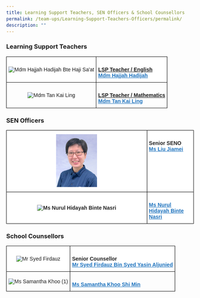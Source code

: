 ```yaml
---
title: Learning Support Teachers, SEN Officers & School Counsellors
permalink: /team-ups/Learning-Support-Teachers-Officers/permalink/
description: ""
---
```

### **Learning Support Teachers**


<style type="text/css">
.tg  {border-collapse:collapse;border-spacing:0;}
.tg td{border-color:black;border-style:solid;border-width:1px;font-family:Arial, sans-serif;font-size:14px;
  overflow:hidden;padding:10px 5px;word-break:normal;}
.tg th{border-color:black;border-style:solid;border-width:1px;font-family:Arial, sans-serif;font-size:14px;
  font-weight:normal;overflow:hidden;padding:10px 5px;word-break:normal;}
.tg .tg-f4yw{background-color:#FFF;text-align:center;vertical-align:middle}
.tg .tg-dgl5{background-color:#FFF;font-weight:bold;text-align:left;vertical-align:top}
.tg .tg-vgmr{background-color:#;text-align:center;vertical-align:middle}
.tg .tg-3qhc{background-color:#;font-weight:bold;text-align:left;vertical-align:top}
</style>
<table class="tg">
<thead>
  <tr>
    <th class="tg-f4yw"><img src="https://unitypri.moe.edu.sg/wp-content/uploads/2022/06/mdm-hajjah-hadijah-bte-haji-saat-750x1000.jpg" style="width:30%" alt="Mdm Hajjah Hadijah Bte Haji Sa'at"></th>
    <th class="tg-dgl5"><br><span style="font-weight:bold;text-decoration:underline">LSP Teacher / English</span><br><a href="mailto:hajjah_hadijah_haji_saat@schools.gov.sg" target="_blank" rel="noopener noreferrer"><span style="text-decoration:underline;color:#1E73BE;background-color:transparent">Mdm Hajjah Hadijah</span></a></th>
  </tr>
</thead>
<tbody>
  <tr>
    <td class="tg-vgmr"><img src="https://unitypri.moe.edu.sg/wp-content/uploads/2022/06/mdm-tan-kai-ling-750x1000.jpg" style="width:30%" alt="Mdm Tan Kai Ling"></td>
    <td class="tg-3qhc"><br><span style="font-weight:bold;text-decoration:underline">LSP Teacher / Mathematics</span><br><a href="mailto:tan_kai_ling@schools.gov.sg" target="_blank" rel="noopener noreferrer"><span style="text-decoration:underline;color:#1E73BE;background-color:transparent">Mdm Tan Kai Ling</span></a></td>
  </tr>
</tbody>
</table>

### **SEN Officers**

<style type="text/css">
.tg  {border-collapse:collapse;border-spacing:0;}
.tg td{border-color:black;border-style:solid;border-width:1px;font-family:Arial, sans-serif;font-size:14px;
  overflow:hidden;padding:10px 5px;word-break:normal;}
.tg th{border-color:black;border-style:solid;border-width:1px;font-family:Arial, sans-serif;font-size:14px;
  font-weight:normal;overflow:hidden;padding:10px 5px;word-break:normal;}
.tg .tg-l2bf{background-color:#FFF;color:#222;font-weight:bold;text-align:left;vertical-align:top}
.tg .tg-ykyb{background-color:#FFF;color:#222;font-weight:bold;text-align:center;vertical-align:middle}
</style>
<table class="tg">
<thead>
	 <tr>
    <td class="tg-ykyb"><img src="/images/Our%20Team%20UPS/SEN%20Officer%20&%20Councillors/Jiamei%20SENO.png" style="width:30%"></td>
    <td class="tg-l2bf"><br><span style="font-weight:bold">Senior SENO</span><br><a href="mailto:liu_jiamei@schools.gov.sg" target="_blank" rel="noopener noreferrer"><span style="text-decoration:underline;color:#1E73BE;background-color:transparent">Ms Liu Jiamei</span></a></td>
  </tr>
  <tr>
    <td class="tg-ykyb"><img src="https://unitypri.moe.edu.sg/wp-content/uploads/2022/06/MS-NURUL-HIDAYAH-BINTE-NASRI-750x1000.jpg" style="width:30%" alt="Ms Nurul Hidayah Binte Nasri"></td>
    <td class="tg-l2bf"><br><a href="mailto:nurul_hidayah_nasri@schools.gov.sg" target="_blank" rel="noopener noreferrer"><span style="text-decoration:underline;color:#1E73BE;background-color:transparent">Ms Nurul Hidayah Binte Nasri</span></a></td>
  </tr>
</thead>
</table>

### **School Counsellors**

<style type="text/css">
.tg  {border-collapse:collapse;border-spacing:0;}
.tg td{border-color:black;border-style:solid;border-width:1px;font-family:Arial, sans-serif;font-size:14px;
  overflow:hidden;padding:10px 5px;word-break:normal;}
.tg th{border-color:black;border-style:solid;border-width:1px;font-family:Arial, sans-serif;font-size:14px;
  font-weight:normal;overflow:hidden;padding:10px 5px;word-break:normal;}
.tg .tg-l2bf{background-color:#FFF;color:#222;font-weight:bold;text-align:left;vertical-align:top}
.tg .tg-a3j2{background-color:#FFF;color:#222;text-align:center;vertical-align:middle}
.tg .tg-gj5f{background-color:;color:#222;text-align:center;vertical-align:middle}
.tg .tg-rs0e{background-color:;color:#222;font-weight:bold;text-align:left;vertical-align:top}
</style>
<table class="tg">
<thead>
  <tr>
    <th class="tg-a3j2"><img src="https://unitypri.moe.edu.sg/wp-content/uploads/2022/06/mr-syed-firdauz-750x1000.jpg" style="width:40%" alt="Mr Syed Firdauz"></th>
    <th class="tg-l2bf"><br><span style="font-weight:bold">Senior Counsellor</span><br><a href="mailto:syed_firdauz_syed_yasin@schools.gov.sg" target="_blank" rel="noopener noreferrer"><span style="text-decoration:underline;color:#1E73BE;background-color:transparent">Mr Syed Firdauz Bin Syed Yasin Aljunied</span></a></th>
  </tr>
</thead>
<tbody>
  <tr>
    <td class="tg-gj5f"><img src="https://unitypri.moe.edu.sg/wp-content/uploads/2022/06/ms-samantha-khoo-1-750x1000.jpg" style="width:40%" alt="Ms Samantha Khoo (1)"></td>
    <td class="tg-rs0e"><br><a href="mailto:khoo_shi_min@schools.gov.sg" target="_blank" rel="noopener noreferrer"><span style="text-decoration:underline;color:#1E73BE;background-color:transparent">Ms Samantha Khoo Shi Min</span></a></td>
  </tr>
</tbody>
</table>